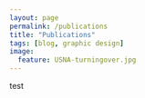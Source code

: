 ```yaml
---
layout: page
permalink: /publications
title: "Publications"
tags: [blog, graphic design]
image:
  feature: USNA-turningover.jpg
---
```


test